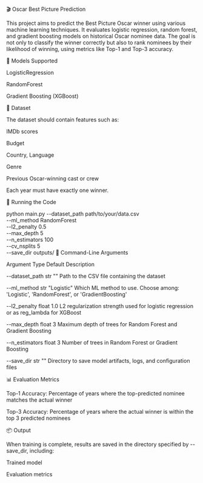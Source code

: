 🎬 Oscar Best Picture Prediction

This project aims to predict the Best Picture Oscar winner using various machine learning techniques. It evaluates logistic regression, random forest, and gradient boosting models on historical Oscar nominee data. The goal is not only to classify the winner correctly but also to rank nominees by their likelihood of winning, using metrics like Top-1 and Top-3 accuracy.

🧠 Models Supported

LogisticRegression 

RandomForest 

Gradient Boosting (XGBoost) 

📁 Dataset

The dataset should contain features such as:

IMDb scores

Budget

Country, Language

Genre

Previous Oscar-winning cast or crew

Each year must have exactly one winner.

🚀 Running the Code

python main.py --dataset_path path/to/your/data.csv \
               --ml_method RandomForest \
               --l2_penalty 0.5 \
               --max_depth 5 \
               --n_estimators 100 \
               --cv_nsplits 5 \
               --save_dir outputs/
🧾 Command-Line Arguments

Argument	Type	Default	Description

--dataset_path	str	""	Path to the CSV file containing the dataset

--ml_method	str	"Logistic"	Which ML method to use. Choose among: 'Logistic', 'RandomForest', or 'GradientBoosting'

--l2_penalty	float	1.0	L2 regularization strength used for logistic regression or as reg_lambda for XGBoost

--max_depth	float	3	Maximum depth of trees for Random Forest and Gradient Boosting

--n_estimators	float	3	Number of trees in Random Forest or Gradient Boosting

--save_dir	str	""	Directory to save model artifacts, logs, and configuration files

📊 Evaluation Metrics

Top-1 Accuracy: Percentage of years where the top-predicted nominee matches the actual winner

Top-3 Accuracy: Percentage of years where the actual winner is within the top 3 predicted nominees

📦 Output

When training is complete, results are saved in the directory specified by --save_dir, including:

Trained model

Evaluation metrics